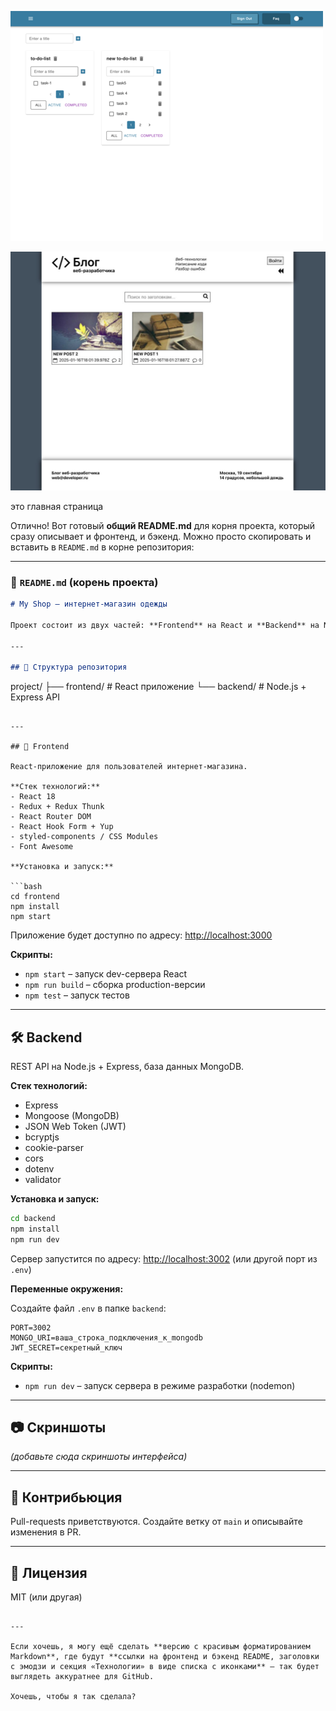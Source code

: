 ![ картинка!!!!!!!!](image/my-work-small.png)
<!-- ![ картинка!!!!!!!!](image/my-work-small.png) -->
![ картинка medium](image/medium.jpg)

это главная страница

Отлично! Вот готовый **общий README.md** для корня проекта, который сразу описывает и фронтенд, и бэкенд. Можно просто скопировать и вставить в `README.md` в корне репозитория:

---

### 📄 `README.md` (корень проекта)

```md
# My Shop – интернет-магазин одежды

Проект состоит из двух частей: **Frontend** на React и **Backend** на Node.js/Express + MongoDB.

---

## 📂 Структура репозитория

```

project/
├── frontend/   # React приложение
└── backend/    # Node.js + Express API

````

---

## 🚀 Frontend

React-приложение для пользователей интернет-магазина.

**Стек технологий:**
- React 18
- Redux + Redux Thunk
- React Router DOM
- React Hook Form + Yup
- styled-components / CSS Modules
- Font Awesome

**Установка и запуск:**

```bash
cd frontend
npm install
npm start
````

Приложение будет доступно по адресу: [http://localhost:3000](http://localhost:3000)

**Скрипты:**

* `npm start` – запуск dev-сервера React
* `npm run build` – сборка production-версии
* `npm test` – запуск тестов

---

## 🛠 Backend

REST API на Node.js + Express, база данных MongoDB.

**Стек технологий:**

* Express
* Mongoose (MongoDB)
* JSON Web Token (JWT)
* bcryptjs
* cookie-parser
* cors
* dotenv
* validator

**Установка и запуск:**

```bash
cd backend
npm install
npm run dev
```

Сервер запустится по адресу: [http://localhost:3002](http://localhost:3002) (или другой порт из `.env`)

**Переменные окружения:**

Создайте файл `.env` в папке `backend`:

```
PORT=3002
MONGO_URI=ваша_строка_подключения_к_mongodb
JWT_SECRET=секретный_ключ
```

**Скрипты:**

* `npm run dev` – запуск сервера в режиме разработки (nodemon)

---

## 📷 Скриншоты

*(добавьте сюда скриншоты интерфейса)*

---

## 📌 Контрибьюция

Pull-requests приветствуются.
Создайте ветку от `main` и описывайте изменения в PR.

---

## 📄 Лицензия

MIT (или другая)

```

---

Если хочешь, я могу ещё сделать **версию с красивым форматированием Markdown**, где будут **ссылки на фронтенд и бэкенд README, заголовки с эмодзи и секция «Технологии» в виде списка с иконками** – так будет выглядеть аккуратнее для GitHub.  

Хочешь, чтобы я так сделала?
```
